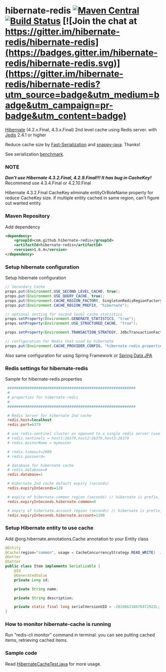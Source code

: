 hibernate-redis [![Maven Central](https://img.shields.io/maven-central/v/com.github.hibernate-redis/hibernate-redis.svg)](https://repo1.maven.org/maven2/com/github/hibernate-redis/) [![Build Status](https://travis-ci.org/hibernate-redis/hibernate-redis.png)](https://travis-ci.org/hibernate-redis/hibernate-redis) [![Join the chat at https://gitter.im/hibernate-redis/hibernate-redis](https://badges.gitter.im/hibernate-redis/hibernate-redis.svg)](https://gitter.im/hibernate-redis/hibernate-redis?utm_source=badge&utm_medium=badge&utm_campaign=pr-badge&utm_content=badge)
===============

[Hibernate][1] (4.2.x.Final, 4.3.x.Final) 2nd level cache using Redis server.
with [Jedis][2]  2.4.1 or higher

Reduce cache size by [Fast-Serialization][fst] and [snappy-java][snappy]. Thanks!

See serialization [benchmark][benchmark].

### NOTE

***Don't use Hibernate 4.3.2.Final, 4.2.9.Final!!! It has bug in CacheKey!***
Recommend use 4.3.4.Final or 4.2.10.Final

Hibernate 4.3.2.Final CacheKey eliminate entityOrRoleName property for reduce CacheKey size.
if multiple entity cached in same region, can't figure out wanted entity.

### Maven Repository

Add dependency

```xml
<dependency>
    <groupId>com.github.hibernate-redis</groupId>
    <artifactId>hibernate-redis</artifactId>
    <version>1.6.4</version>
</dependency>
```

### Setup hibernate configuration

Setup hibernate configuration

```java
// Secondary Cache
props.put(Environment.USE_SECOND_LEVEL_CACHE, true);
props.put(Environment.USE_QUERY_CACHE, true);
props.put(Environment.CACHE_REGION_FACTORY, SingletonRedisRegionFactory.class.getName());
props.put(Environment.CACHE_REGION_PREFIX, "hibernate");

// optional setting for second level cache statistics
props.setProperty(Environment.GENERATE_STATISTICS, "true");
props.setProperty(Environment.USE_STRUCTURED_CACHE, "true");

props.setProperty(Environment.TRANSACTION_STRATEGY, JdbcTransactionFactory.class.getName());

// configuration for Redis that used by hibernate
props.put(Environment.CACHE_PROVIDER_CONFIG, "hibernate-redis.properties");
```

Also same configuration for using Spring Framework or [Spring Data JPA][4]

### Redis settings for hibernate-redis

Sample for hibernate-redis.properties

```ini
 ##########################################################
 #
 # properties for hibernate-redis
 #
 ##########################################################

 # Redis Server for hibernate 2nd cache
 redis.host=localhost
 redis.port=6379

 # use redis-sentinel cluster as opposed to a single redis server (use only if not using host/port)
 # redis.sentinels = host1:26379,host2:26379,host3:26379
 # redis.masterName = mymaster

 # redis.timeout=2000
 # redis.password=

 # database for hibernate cache
 # redis.database=0
 redis.database=1

 # Hibernate 2nd cache default expiry (seconds)
 redis.expiryInSeconds=120

 # expiry of hibernate.common region (seconds) // hibernate is prefix, region name is common
 redis.expiryInSeconds.hibernate.common=0

 # expiry of hibernate.account region (seconds) // hibernate is prefix, region name is account
 redis.expiryInSeconds.hibernate.account=1200
```

### Setup Hibernate entity to use cache

Add @org.hibernate.annotations.Cache annotation to your Entity class

```java
@Entity
@Cache(region="common", usage = CacheConcurrencyStrategy.READ_WRITE)  // or @Cacheable(true) for JPA
@Getter
@Setter
public class Item implements Serializable {
    @Id
    @GeneratedValue
    private Long id;

    private String name;

    private String description;

    private static final long serialVersionUID = -281066218676472922L;
}
```

### How to monitor hibernate-cache is running

Run "redis-cli monitor" command in terminal. you can see putting cached items, retrieving cached items.

### Sample code

Read [HibernateCacheTest.java][3] for more usage.

[1]: http://www.hibernate.org/
[2]: https://github.com/xetorthio/jedis
[3]: https://github.com/hibernate-redis/hibernate-redis/blob/master/hibernate-redis/src/test/java/org/hibernate/test/cache/HibernateCacheTest.java
[4]: http://projects.spring.io/spring-data-jpa/
[lombok]: http://www.projectlombok.org/
[fst]: https://github.com/RuedigerMoeller/fast-serialization
[snappy]: https://github.com/xerial/snappy-java
[benchmark]: https://github.com/hibernate-redis/hibernate-redis/blob/master/hibernate-redis/src/test/java/org/hibernate/test/serializer/SerializerTest.java
